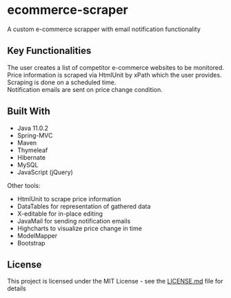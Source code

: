 # ecommerce-scraper
A custom e-commerce scrapper with email notification functionality<br />

## Key Functionalities

The user creates a list of competitor e-commerce websites to be monitored.<br />
Price information is scraped via HtmlUnit by xPath which the user provides.<br />
Scraping is done on a scheduled time.<br />
Notification emails are sent on price change condition.<br />

## Built With

* Java 11.0.2
* Spring-MVC
* Maven
* Thymeleaf
* Hibernate
* MySQL
* JavaScript (jQuery)

Other tools:
* HtmlUnit to scrape price information
* DataTables for representation of gathered data
* X-editable for in-place editing
* JavaMail for sending notification emails
* Highcharts to visualize price change in time
* ModelMapper
* Bootstrap

## License

This project is licensed under the MIT License - see the [LICENSE.md](LICENSE.md) file for details

